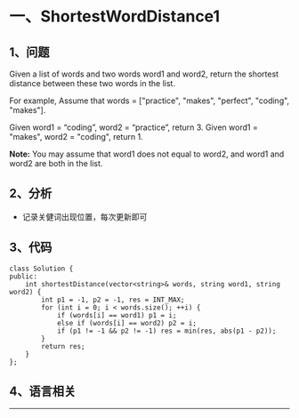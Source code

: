 # 一、ShortestWordDistance1

## 1、问题

Given a list of words and two words word1 and word2, return the shortest distance between these two words in the list.

For example,
Assume that words = ["practice", "makes", "perfect", "coding", "makes"].

Given word1 = “coding”, word2 = “practice”, return 3.
Given word1 = "makes", word2 = "coding", return 1.

**Note:**
You may assume that word1 does not equal to word2, and word1 and word2 are both in the list.


## 2、分析

- 记录关健词出现位置，每次更新即可


## 3、代码

```
class Solution {
public:
    int shortestDistance(vector<string>& words, string word1, string word2) {
        int p1 = -1, p2 = -1, res = INT_MAX;
        for (int i = 0; i < words.size(); ++i) {
            if (words[i] == word1) p1 = i;
            else if (words[i] == word2) p2 = i;
            if (p1 != -1 && p2 != -1) res = min(res, abs(p1 - p2));
        }
        return res;
    }
};
```

## 4、语言相关

---
